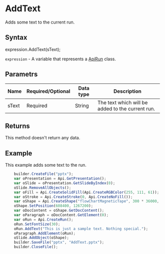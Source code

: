 # AddText

Adds some text to the current run.

## Syntax

expression.AddText(sText);

`expression` - A variable that represents a [ApiRun](../ApiRun.md) class.

## Parametrs

| **Name** | **Required/Optional** | **Data type** | **Description** |
| ------------- | ------------- | ------------- | ------------- |
| sText | Required | String | The text which will be added to the current run. |

## Returns

This method doesn't return any data.

## Example

This example adds some text to the run.

```javascript
	builder.CreateFile("pptx");
	var oPresentation = Api.GetPresentation();
	var oSlide = oPresentation.GetSlideByIndex(0);
	oSlide.RemoveAllObjects();
	var oFill = Api.CreateSolidFill(Api.CreateRGBColor(255, 111, 61));
	var oStroke = Api.CreateStroke(0, Api.CreateNoFill());
	var oShape = Api.CreateShape("flowChartMagneticTape", 300 * 36000, 130 * 36000, oFill, oStroke);
	oShape.SetPosition(608400, 1267200);
	var oDocContent = oShape.GetDocContent();
	var oParagraph = oDocContent.GetElement(0);
	var oRun = Api.CreateRun();
	oRun.SetFontSize(30);
	oRun.AddText("This is just a sample text. Nothing special.");
	oParagraph.AddElement(oRun);
	oSlide.AddObject(oShape);
	builder.SaveFile("pptx", "AddText.pptx");
	builder.CloseFile();
```